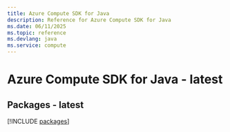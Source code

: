 ```yaml
---
title: Azure Compute SDK for Java
description: Reference for Azure Compute SDK for Java
ms.date: 06/11/2025
ms.topic: reference
ms.devlang: java
ms.service: compute
---
```

# Azure Compute SDK for Java - latest
## Packages - latest
[!INCLUDE [packages](compute-index.md)]